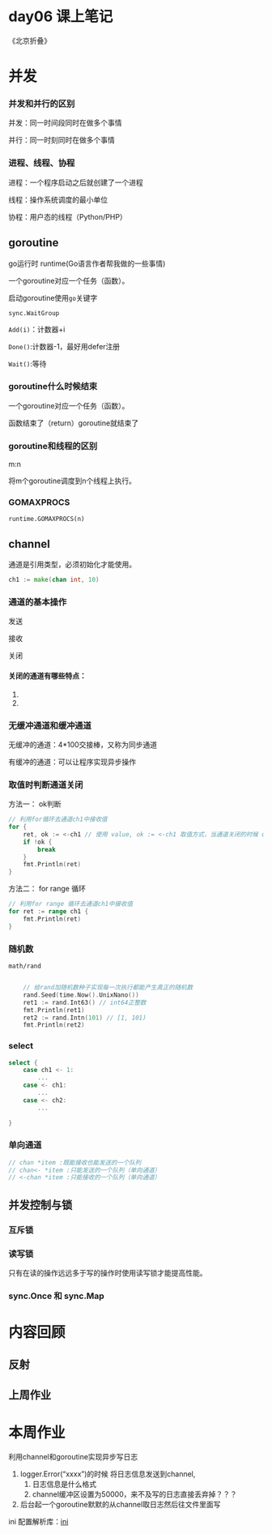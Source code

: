 # day06 课上笔记

《北京折叠》

# 并发

### 并发和并行的区别

并发：同一时间段同时在做多个事情

并行：同一时刻同时在做多个事情



### 进程、线程、协程

进程：一个程序启动之后就创建了一个进程

线程：操作系统调度的最小单位

协程：用户态的线程（Python/PHP）

## goroutine

go运行时  runtime(Go语言作者帮我做的一些事情)

一个goroutine对应一个任务（函数）。

启动goroutine使用`go`关键字

`sync.WaitGroup`

`Add(i)`：计数器+i

`Done()`:计数器-1，最好用defer注册

`Wait()`:等待

### goroutine什么时候结束

一个goroutine对应一个任务（函数）。

函数结束了（return）goroutine就结束了

### goroutine和线程的区别

m:n

将m个goroutine调度到n个线程上执行。

### GOMAXPROCS

`runtime.GOMAXPROCS(n)`



## channel

通道是引用类型，必须初始化才能使用。

```go
ch1 := make(chan int, 10)
```



### 通道的基本操作

发送

接收

关闭

#### 关闭的通道有哪些特点：

1. 
2. 



### 无缓冲通道和缓冲通道

无缓冲的通道：4*100交接棒，又称为同步通道

有缓冲的通道：可以让程序实现异步操作

### 取值时判断通道关闭

方法一： ok判断

```go
// 利用for循环去通道ch1中接收值
for {
	ret, ok := <-ch1 // 使用 value, ok := <-ch1 取值方式，当通道关闭的时候 ok = false
	if !ok {
		break
	}
	fmt.Println(ret)
}
```



方法二： for range 循环

```go
// 利用for range 循环去通道ch1中接收值
for ret := range ch1 {
	fmt.Println(ret)
}
```

### 随机数

`math/rand`

```go

	// 给rand加随机数种子实现每一次执行都能产生真正的随机数
	rand.Seed(time.Now().UnixNano())
	ret1 := rand.Int63() // int64正整数
	fmt.Println(ret1)
	ret2 := rand.Intn(101) // [1, 101)
	fmt.Println(ret2)
```



### select

```go
select {
    case ch1 <- 1:
    	...
    case <- ch1:
    	...
    case <- ch2:
    	...
    
}
```

### 单向通道



```go
// chan *item :既能接收也能发送的一个队列
// chan<- *item :只能发送的一个队列（单向通道）
// <-chan *item :只能接收的一个队列（单向通道）
```





## 并发控制与锁



### 互斥锁



### 读写锁

只有在读的操作远远多于写的操作时使用读写锁才能提高性能。



### sync.Once 和 sync.Map



# 内容回顾

## 反射

## 上周作业



# 本周作业

利用channel和goroutine实现异步写日志

1. logger.Error(“xxxx”)的时候 将日志信息发送到channel,
   1. 日志信息是什么格式
   2. channel缓冲区设置为50000，来不及写的日志直接丢弃掉？？？
2. 后台起一个goroutine默默的从channel取日志然后往文件里面写

ini 配置解析库：[ini](<https://ini.unknwon.io/docs/intro/getting_started>)









